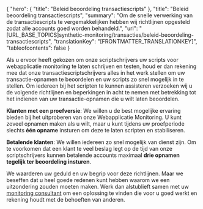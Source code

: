{
  "hero": {
    "title": "Beleid beoordeling transactiescripts"
  },
  "title": "Beleid beoordeling transactiescripts",
  "summary": "Om de snelle verwerking van de transactiescripts te vergemakkelijken hebben wij richtlijnen opgesteld zodat alle accounts goed worden behandeld.",
  "url": "[URL_BASE_TOPICS]synthetic-monitoring/transacties/beleid-beoordeling-transactiescripts",
  "translationKey": "[FRONTMATTER_TRANSLATIONKEY]",
  "tableofcontents": false
}

Als u ervoor heeft gekozen om onze scriptschrijvers uw scripts voor webapplicatie monitoring te laten schrijven en testen, houd er dan rekening mee dat onze transactiescriptschrijvers alles in het werk stellen om uw transactie-opnamen te beoordelen en uw scripts zo snel mogelijk in te stellen. Om iedereen bij het scripten te kunnen assisteren verzoeken wij u de volgende richtlijnen en beperkingen in acht te nemen met betrekking tot het indienen van uw transactie-opnamen die u wilt laten beoordelen.

**Klanten met een proefversie**: We willen u de best mogelijke ervaring bieden bij het uitproberen van onze Webapplicatie Monitoring. U kunt zoveel opnamen maken als u wilt, maar u kunt tijdens uw proefperiode slechts **één opname** insturen om deze te laten scripten en stabiliseren.

**Betalende klanten**: We willen iedereen zo snel mogelijk van dienst zijn. Om te voorkomen dat een klant te veel beslag legt op de tijd van onze scriptschrijvers kunnen betalende accounts maximaal **drie opnamen tegelijk ter beoordeling insturen**.

We waarderen uw geduld en uw begrip voor deze richtlijnen. Maar we beseffen dat u heel goede redenen kunt hebben waarom we een uitzondering zouden moeten maken. Werk dan alstublieft samen met uw [monitoring consultant]([LINK_URL_1]) om een oplossing te vinden die voor u goed werkt en rekening houdt met de behoeften van anderen.
